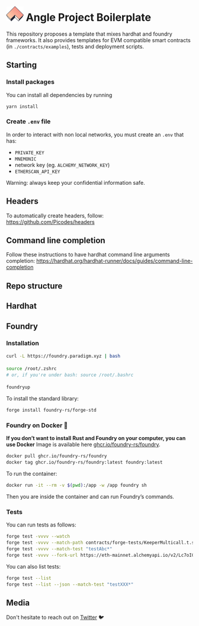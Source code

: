 # <img src="logo.svg" alt="Angle Borrowing Module" height="40px"> Angle Project Boilerplate

This repository proposes a template that mixes hardhat and foundry frameworks. It also provides templates for EVM compatible smart contracts (in `./contracts/examples`), tests and deployment scripts.

## Starting

### Install packages

You can install all dependencies by running

```bash
yarn install
```

### Create `.env` file

In order to interact with non local networks, you must create an `.env` that has:

- `PRIVATE_KEY`
- `MNEMONIC`
- network key (eg. `ALCHEMY_NETWORK_KEY`)
- `ETHERSCAN_API_KEY`

Warning: always keep your confidential information safe.

## Headers

To automatically create headers, follow: https://github.com/Picodes/headers

## Command line completion

Follow these instructions to have hardhat command line arguments completion: https://hardhat.org/hardhat-runner/docs/guides/command-line-completion

## Repo structure

<!-- <script defer="defer" src="./docs/main.js"></script> -->

## Hardhat

## Foundry

### Installation

```bash
curl -L https://foundry.paradigm.xyz | bash

source /root/.zshrc
# or, if you're under bash: source /root/.bashrc

foundryup
```

To install the standard library:

```bash
forge install foundry-rs/forge-std
```

### Foundry on Docker 🐳

**If you don’t want to install Rust and Foundry on your computer, you can use Docker**
Image is available here [ghcr.io/foundry-rs/foundry](http://ghcr.io/foundry-rs/foundry).

```bash
docker pull ghcr.io/foundry-rs/foundry
docker tag ghcr.io/foundry-rs/foundry:latest foundry:latest
```

To run the container:

```bash
docker run -it --rm -v $(pwd):/app -w /app foundry sh
```

Then you are inside the container and can run Foundry’s commands.

### Tests

You can run tests as follows:

```bash
forge test -vvvv --watch
forge test -vvvv --match-path contracts/forge-tests/KeeperMulticall.t.sol
forge test -vvvv --match-test "testAbc*"
forge test -vvvv --fork-url https://eth-mainnet.alchemyapi.io/v2/Lc7oIGYeL_QvInzI0Wiu_pOZZDEKBrdf
```

You can also list tests:

```bash
forge test --list
forge test --list --json --match-test "testXXX*"
```

## Media

Don't hesitate to reach out on [Twitter](https://twitter.com/AngleProtocol) 🐦

